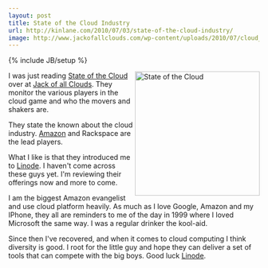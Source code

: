 ```yaml
---
layout: post
title: State of the Cloud Industry
url: http://kinlane.com/2010/07/03/state-of-the-cloud-industry/
image: http://www.jackofallclouds.com/wp-content/uploads/2010/07/cloud_providers_snapshot.png
---
```

{% include JB/setup %}
<p>
     <img class="alignnone c1" title="State of the Cloud" src="http://www.jackofallclouds.com/wp-content/uploads/2010/07/cloud_providers_snapshot.png"  width="250" align="right" />I was just reading <a href="http://www.jackofallclouds.com/2010/07/state-of-the-cloud-july-2010/" target="_blank">State of the Cloud</a> over at <a href="http://www.jackofallclouds.com/2010/07/state-of-the-cloud-july-2010/" target="_blank">Jack of all Clouds</a>. They monitor the various players in the cloud game and who the movers and shakers are.
</p>

<p>
     They state the known about the cloud industry. <a href="http://www.kinlane.com/category/amazon/" target="_self">Amazon</a> and Rackspace are the lead players.
</p>

<p>
     What I like is that they introduced me to <a href="http://www.linode.com" target="_blank">Linode</a>. I haven't come across these guys yet. I'm reviewing their offerings now and more to come.
</p>

<p>
     I am the biggest Amazon evangelist and use cloud platform heavily. As much as I love Google, Amazon and my IPhone, they all are reminders to me of the day in 1999 where I loved Microsoft the same way. I was a regular drinker the kool-aid.
</p>

<p>
     Since then I've recovered, and when it comes to cloud computing I think diversity is good. I root for the little guy and hope they can deliver a set of tools that can compete with the big boys. Good luck <a href="http://www.linode.com/" target="_blank">Linode</a>.
</p>